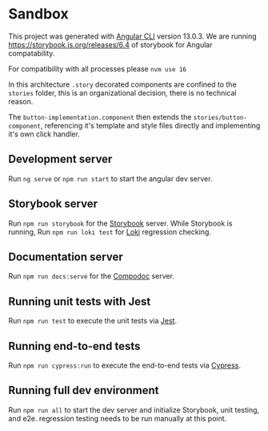 # Sandbox

This project was generated with [Angular CLI](https://github.com/angular/angular-cli) version 13.0.3.
We are running https://storybook.js.org/releases/6.4 of storybook for Angular compatability.

For compatibility with all processes please `nvm use 16`

In this architecture `.story` decorated components are confined to the `stories` folder, this is an organizational decision, there is no technical reason.



The `button-implementation.component` then extends the `stories/button-component`, referencing it's template and style files directly and implementing it's own click handler.

## Development server

Run `ng serve` or `npm run start` to start the angular dev server.

## Storybook server

Run `npm run storybook` for the [Storybook](https://storybook.js.org/) server.
While Storybook is running, Run `npm run loki test` for [Loki](https://loki.js.org/) regression checking.

## Documentation server

Run `npm run docs:serve` for the [Compodoc](https://compodoc.app/) server.

## Running unit tests with Jest

Run `npm run test` to execute the unit tests via [Jest](https://jestjs.io/).

## Running end-to-end tests

Run `npm run cypress:run` to execute the end-to-end tests via [Cypress](https://www.cypress.io/).

## Running full dev environment

Run `npm run all` to start the dev server and initialize Storybook, unit testing, and e2e. regression testing needs to be run manually at this point.

